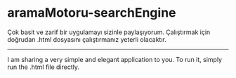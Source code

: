 # aramaMotoru-searchEngine

Çok basit ve zarif bir uygulamayı sizinle paylaşıyorum.
Çalıştırmak için doğrudan .html dosyasını çalıştırmanız yeterli olacaktır.

---

I am sharing a very simple and elegant application to you.
To run it, simply run the .html file directly.
